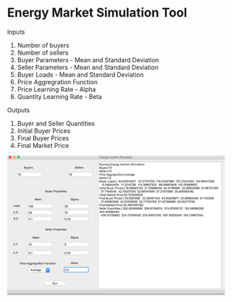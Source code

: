 # Energy Market Simulation Tool

Inputs 

1. Number of buyers
2. Number of sellers
3. Buyer Parameters - Mean and Standard Deviation
4. Seller Parameters - Mean and Standard Deviation
5. Buyer Loads - Mean and Standard Deviation
6. Price Aggregration Function
7. Price Learning Rate - Alpha
8. Quantity Learning Rate - Beta

Outputs 

1. Buyer and Seller Quantities
2. Initial Buyer Prices
3. Final Buyer Prices
4. Final Market Price

![alt text](https://github.com/gmomo/energy_market_simulation/blob/master/Software.png)
